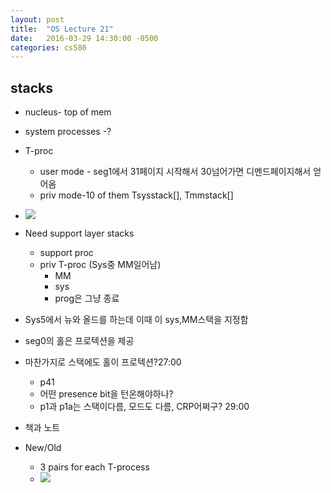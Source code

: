 ```yaml
---
layout: post
title:  "OS Lecture 21"
date:   2016-03-29 14:30:00 -0500
categories: cs580
---
```




## stacks
* nucleus- top of mem
* system processes -?
* T-proc
	* user mode - seg1에서 31페이지 시작해서 30넘어가면 디멘드페이지해서 얻어옴
	* priv mode-10 of them Tsysstack[], Tmmstack[]
* ![](http://bgshin.github.io/images/OSLEC21A.png)
* Need support layer stacks
	* support proc
	* priv T-proc (Sys중 MM일어남)
		*  MM
		*  sys
		*  prog은 그냥 종료
*  Sys5에서 뉴와 올드를 하는데 이때 이 sys,MM스택을 지정함
*  seg0의 홀은 프로텍션을 제공
*  마찬가지로 스택에도 홀이 프로텍션?27:00
	*  p41
	*  어떤 presence bit을 턴온해야하나?
	*  p1과 p1a는 스택이다름, 모드도 다름, CRP어쩌구? 29:00
* 책과 노트

* New/Old	
	* 3 pairs for each T-process
	* ![](http://bgshin.github.io/images/OSLEC21B.png)


